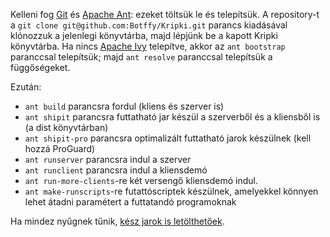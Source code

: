 Kelleni fog [Git](http://git-scm.com/downloads) és [Apache Ant](http://ant.apache.org/bindownload.cgi): ezeket töltsük le és telepítsük.
A repository-t a `git clone git@github.com:Botffy/Kripki.git` parancs kiadásával klónozzuk a jelenlegi könyvtárba, majd lépjünk be a kapott Kripki könyvtárba.
Ha nincs [Apache Ivy](http://ant.apache.org/ivy/) telepítve, akkor az `ant bootstrap` paranccsal telepítsük; majd `ant resolve` paranccsal telepítsük a függőségeket.

Ezután:

* `ant build` parancsra fordul (kliens és szerver is)
* `ant shipit` parancsra futtatható jar készül a szerverből és a kliensből is (a dist könyvtárban)
* `ant shipit-pro` parancsra optimalizált futtatható jarok készülnek (kell hozzá ProGuard)
* `ant runserver` parancsra indul a szerver
* `ant runclient` parancsra indul a kliensdemó
* `ant run-more-clients`-re két versengő kliensdemó indul.
* `ant make-runscripts`-re futattóscriptek készülnek, amelyekkel könnyen lehet átadni paramétert a futtatandó programoknak

Ha mindez nyűgnek tűnik, [kész jarok is letölthetőek](http://users.itk.ppke.hu/~sciar/kripki/).
